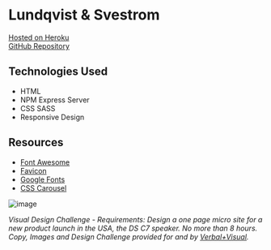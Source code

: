 # Lundqvist & Svestrom

[Hosted on Heroku](https://vvdc.herokuapp.com/)<br>
[GitHub Repository](https://github.com/cwithac/verbal_visual_designchallenge)

## Technologies Used
- HTML
- NPM Express Server
- CSS SASS
- Responsive Design

## Resources

- [Font Awesome](http://fontawesome.io/)
- [Favicon](http://www.favicon.cc/?action=icon&file_id=816538)
- [Google Fonts](https://fonts.google.com/specimen/Open+Sans+Condensed)
- [CSS Carousel](https://www.w3schools.com/w3css/w3css_slideshow.asp)

![image](https://i.imgur.com/Qm9PJEp.png)



_Visual Design Challenge - Requirements: Design a one page micro site for a new product launch in the USA, the DS C7 speaker. No more than 8 hours.  Copy, Images and Design Challenge provided for and by [Verbal+Visual](http://www.verbalplusvisual.com/)._
